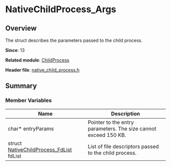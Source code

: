 # NativeChildProcess_Args

<!--Kit: Ability Kit-->
<!--Subsystem: Ability-->
<!--Owner: @SKY2001-->
<!--Designer: @yzkp-->
<!--Tester: @lixueqing513-->
<!--Adviser: @huipeizi-->

## Overview

The struct describes the parameters passed to the child process.

**Since**: 13

**Related module**: [ChildProcess](capi-childprocess.md)

**Header file**: [native_child_process.h](capi-native-child-process-h.md)

## Summary

### Member Variables

| Name                                         | Description|
|---------------------------------------------| -- |
| char* entryParams                           | Pointer to the entry parameters. The size cannot exceed 150 KB.|
| struct [NativeChildProcess_FdList](capi-nativechildprocess-fdlist.md) fdList | List of file descriptors passed to the child process.|
